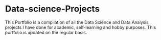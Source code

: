 # Data-science-Projects
This Portfolio is a compilation of all the Data Science and Data Analysis projects I have done for academic, self-learning and hobby purposes. This portfolio is updated on the regular basis. 
